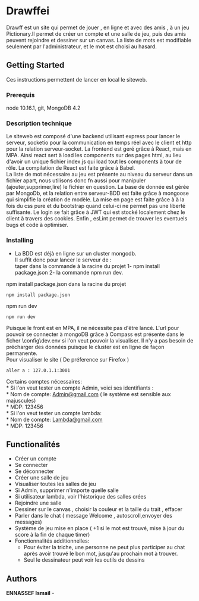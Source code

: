 # Drawffei

Drawff est un site qui permet de jouer , en ligne et avec des amis , à un jeu Pictionary.Il permet de créer un compte et une salle de jeu, puis des amis peuvent rejoindre et dessiner sur un canvas. La liste de mots est modifiable seulement par l'administrateur, et le mot est choisi au hasard.


## Getting Started

Ces instructions permettent de lancer en local le siteweb.

### Prerequis

node 10.16.1, git, MongoDB 4.2

### Description technique
Le siteweb est composé d'une backend utilisant express pour lancer le serveur, socketio pour la communication en temps réel avec le client et http pour la relation serveur-socket. La frontend est geré grâce à React, mais en MPA. Ainsi react sert à load les components sur des pages html, au lieu d'avoir un unique fichier index.js qui load tout les components à tour de rôle. La compilation de React est faite grâce à Babel.<br />
    La liste de mot nécessaire au jeu est présente au niveau du serveur dans un fichier apart, nous utilisons donc fn aussi pour manipuler (ajouter,supprimer,lire) le fichier en question.
    La base de donnée est gérée par MongoDb, et la relation entre serveur-BDD est faite grâce à mongoose qui simplifie la création de modèle. La mise en page est faite grâce à à la fois du css pure et du bootstrap quand celui-ci ne permet pas une liberté suffisante. Le login se fait grâce à JWT qui est stocké localement chez le client à travers des cookies. Enfin , esLint permet de trouver les eventuels bugs et code à optimiser.<br />

### Installing

 *  La BDD est déjà en ligne sur un cluster mongodb. <br /> Il suffit donc pour lancer le serveur de :<br />taper dans la commande à la racine du projet 1- npm install package.json 2- la commande npm run dev. 

npm install package.json dans la racine du projet
```
npm install package.json
```

npm run dev

```
npm run dev
```

Puisque le front est en MPA, il ne nécessite pas d'être lancé. L'url pour pouvoir se connecter à mongoDB grâce à Compass est présente dans le ficher \config\dev.env  si l'on veut pouvoir la visualiser. Il n'y a pas besoin de précharger des données puisque le  cluster est en ligne de façon permanente. <br />
 Pour visualiser le site ( De préference sur Firefox )
 ```
aller a : 127.0.1.1:3001
```   

Certains comptes nécessaires:<br />
    *  Si l'on veut tester un compte Admin, voici ses identifiants : <br />
        *  Nom de compte: Admin@gmail.com  ( le système est sensible aux majuscules)<br />
        *  MDP: 123456<br />
    *  Si l'on veut tester un compte lambda: <br />
        *  Nom de compte: Lambda@gmail.com <br />
        *  MDP: 123456 <br />

##  Functionalités
   *   Créer un compte <br />
   *  Se connecter <br /> 
   *  Se déconnecter <br /> 
   *  Créer une salle de jeu <br />
   *  Visualiser toutes les salles de jeu <br />
   *  Si Admin, supprimer n'importe quelle salle <br />
   *  Si utilisateur lambda, voir l'historique des salles crées <br />
   *  Rejoindre une salle <br />
   *  Dessiner sur le canvas , choisir la couleur et la taille du trait , effacer <br />
   *  Parler dans le chat ( message Welcome , autoscroll,envoyer des messages) <br /> 
   *  Système de jeu mise en place ( +1 si le mot est trouvé, mise à jour du score à la fin de chaque timer) <br />
   *  Fonctionnalités additionnelles: <br />
       *  Pour éviter la triche, une personne ne peut plus  participer au chat après avoir trouvé le bon mot, jusqu'au prochain mot à trouver. <br />
       *  Seul le dessinateur peut voir les outils de dessins <br />





 

## Authors

 **ENNASSEF Ismail** - 








